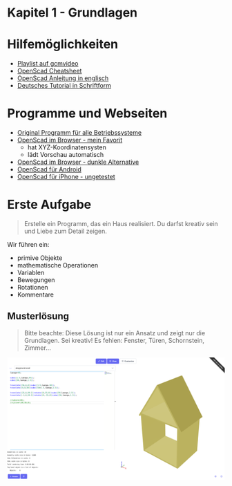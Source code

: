 Kapitel 1 - Grundlagen
==============

# Hilfemöglichkeiten

- [Playlist auf gcmvideo](https://www.youtube.com/watch?v=iT_XUbgAiJY&list=PL0JavxASM3E0wbIQIrSi8fu1R6naFvHX0&index=1)
- [OpenScad Cheatsheet](https://openscad.org/cheatsheet/)
- [OpenScad Anleitung in englisch](https://openscad.org/documentation.html#tutorial)
- [Deutsches Tutorial in Schriftform](https://openscad-meistern.de/buch/)

# Programme und Webseiten

- [Original Programm für alle Betriebssysteme](https://openscad.org/downloads.html)
- [OpenScad im Browser - mein Favorit](https://ochafik.com/openscad2/)
    - hat XYZ-Koordinatensysten
    - lädt Vorschau automatisch
- [OpenScad im Browser - dunkle Alternative](https://ochafik.com/openscad2/)
- [OpenScad für Android](https://www.scorchworks.com/ScorchCAD/scorchcad.html)
- [OpenScad für iPhone - ungetestet](https://apps.apple.com/de/app/modeler-3d/id1573983008)

# Erste Aufgabe

> Erstelle ein Programm, das ein Haus realisiert. Du darfst kreativ sein und Liebe zum Detail zeigen.

Wir führen ein:

- primive Objekte
- mathematische Operationen
- Variablen
- Bewegungen
- Rotationen
- Kommentare

## Musterlösung

> Bitte beachte: Diese Lösung ist nur ein Ansatz und zeigt nur die Grundlagen. Sei kreativ! Es fehlen: Fenster, Türen, Schornstein, Zimmer...

![](./img/OpenScad_Grundlagen.png)
